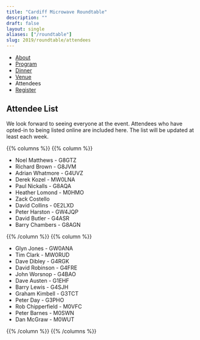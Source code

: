 ```yaml
---
title: "Cardiff Microwave Roundtable"
description: ""
draft: false
layout: single
aliases: ["/roundtable"]
slug: 2019/roundtable/attendees
---
```


<div class="tabs is-centered">
    <ul>
        <li><a href="/events/2019/roundtable">About</a></li>
        <li><a href="/events/2019/roundtable/program">Program</a></li>
        <li><a href="/events/2019/roundtable/dinner">Dinner</a></li>
        <li><a href="/events/2019/roundtable/venue">Venue</a></li>
        <li class=is-active><a>Attendees</a></li>
        <li><a href="/events/2019/roundtable/register">Register</a></li>
    </ul>
</div>
 
## Attendee List 

We look forward to seeing everyone at the event. Attendees who have opted-in to being listed online are included here. The list will be updated at least each week.

{{% columns %}}
{{% column %}}

* Noel Matthews - G8GTZ
* Richard Brown - G8JVM
* Adrian Whatmore - G4UVZ
* Derek Kozel - MW0LNA
* Paul Nickalls - G8AQA
* Heather Lomond - M0HMO
* Zack Costello
* David Collins - 0E2LXD
* Peter Harston - GW4JQP
* David Butler - G4ASR
* Barry Chambers - G8AGN

{{% /column %}}
{{% column %}}
  
* Glyn Jones - GW0ANA
* Tim Clark - MW0RUD
* Dave Dibley - G4RGK
* David Robinson - G4FRE
* John Worsnop - G4BAO
* Dave Austen - G1EHF
* Barry Lewis - G4SJH
* Graham Kimbell - G3TCT
* Peter Day - G3PHO
* Rob Chipperfield - M0VFC
* Peter Barnes - M0SWN
* Dan McGraw - M0WUT

{{% /column %}}
{{% /columns %}}
